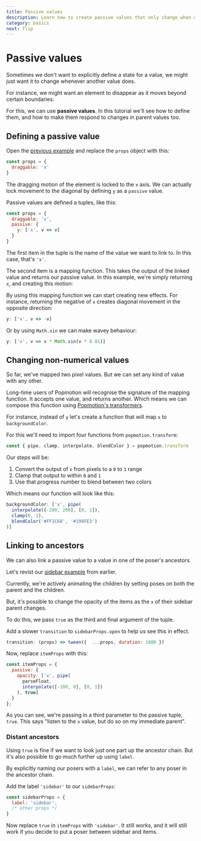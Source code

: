 ```yaml
---
title: Passive values
description: Learn how to create passive values that only change when others do
category: basics
next: flip
---
```


# Passive values

Sometimes we don't want to explicitly define a state for a value, we might just want it to change whenever another value does.

For instance, we might want an element to disappear as it moves beyond certain boundaries:

<CodePen id="LdOJZR" />

For this, we can use **passive values**. In this tutorial we'll see how to define them, and how to make them respond to changes in parent values too.

## Defining a passive value

Open the [previous example](https://codepen.io/popmotion/pen/dmWWdp?editors=0010) and replace the `props` object with this:

```javascript
const props = {
  draggable: 'x'
}
```

The dragging motion of the element is locked to the `x` axis. We can actually lock movement to the diagonal by defining `y` as a `passive` value.

Passive values are defined a tuples, like this:

```javascript
const props = {
  draggable: 'x',
  passive: {
    y: ['x', v => v]
  }
}
```

The first item in the tuple is the name of the value we want to link to. In this case, that's `'x'`.

The second item is a mapping function. This takes the output of the linked value and returns our passive value. In this example, we're simply returning `x`, and creating this motion:

<CodePen id="QmvmOe" />

By using this mapping function we can start creating new effects. For instance, returning the negative of `x` creates diagonal movement in the opposite direction:

```javascript
y: ['x', v => -v]
```

Or by using `Math.sin` we can make wavey behaviour:

```javascript
y: ['x', v => v * Math.sin(v * 0.01)]
```

## Changing non-numerical values

So far, we've mapped two pixel values. But we can set any kind of value with any other.

Long-time users of Popmotion will recognise the signature of the mapping function. It accepts one value, and returns another. Which means we can compose this function using [Popmotion's transformers](/api/transformers).

For instance, instead of `y` let's create a function that will map `x` to `backgroundColor`.

For this we'll need to import four functions from `popmotion.transform`:

```javascript
const { pipe, clamp, interpolate, blendColor } = popmotion.transform
```

Our steps will be:

1) Convert the output of `x` from pixels to a `0` to `1` range
2) Clamp that output to within `0` and `1`
3) Use that progress number to blend between two colors

Which means our function will look like this:

```javascript
backgroundColor: ['x', pipe(
  interpolate([-200, 200], [0, 1]),
  clamp(0, 1),
  blendColor('#FF1C68', '#198FE3')
)]
```

<CodePen id="vRmRvV" />

## Linking to ancestors

We can also link a passive value to a value in one of the poser's ancestors.

Let's revist our [sidebar example](https://codepen.io/popmotion/pen/LdybdN?editors=0010) from earlier.

Currently, we're actively animating the children by setting poses on both the parent and the children.

But, it's possible to change the opacity of the items as the `x` of their sidebar parent changes.

To do this, we pass `true` as the third and final argument of the tuple.

Add a slower `transition` to `sidebarProps.open` to help us see this in effect.

```javascript
transition: (props) => tween({  ...props, duration: 1000 })
```

Now, replace `itemProps` with this:

```javascript
const itemProps = {
  passive: {
    opacity: ['x', pipe(
      parseFloat,
      interpolate([-100, 0], [0, 1])
    ), true]
  }
};
```

As you can see, we're passing in a third parameter to the passive tuple, `true`. This says "listen to the `x` value, but do so on my immediate parent".

<CodePen id="GxOXeX" />

### Distant ancestors

Using `true` is fine if we want to look just one part up the ancestor chain. But it's also possible to go much further up using `label`.

By explicitly naming our posers with a `label`, we can refer to any poser in the ancestor chain.

Add the label `'sidebar'` to our `sidebarProps`:

```javascript
const sidebarProps = {
  label: 'sidebar',
  /* other props */
}
```

Now replace `true` in `itemProps` with `'sidebar'`. It still works, and it will still work if you decide to put a poser between sidebar and items.
